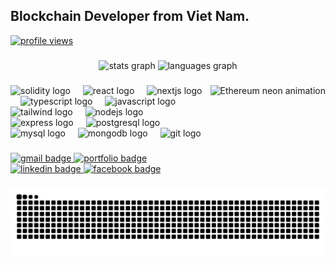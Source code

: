 <h2 align="left">Blockchain Developer from Viet Nam.</h2>

<!-- Profile views (antonkomarev) -->
<a href="https://github.com/antonkomarev/github-profile-views-counter">
  <img src="https://komarev.com/ghpvc/?username=khoanna&label=Profile%20views&color=0b1221&style=flat-square" alt="profile views" />
</a>

###

<div align="center">
  <img src="https://github-readme-stats.vercel.app/api?username=khoanna&hide_title=false&hide_rank=false&show_icons=true&include_all_commits=true&count_private=true&disable_animations=false&theme=dracula&locale=en&hide_border=false" height="150" alt="stats graph"  />
  <img src="https://github-readme-stats.vercel.app/api/top-langs?username=khoanna&locale=en&hide_title=false&layout=compact&card_width=320&langs_count=8&theme=dracula&hide_border=false" height="150" alt="languages graph"  />
</div>

###

<!-- optional fun gif (can remove if you prefer a cleaner look) -->
<img align="right" height="150" src="http://media.giphy.com/media/LMcB8XospGZO8UQq87/giphy.gif" alt="Ethereum neon animation" />

###

<!-- Tech icons (prioritize Web3 + fullstack; only icons that render reliably) -->
<div align="left">
  <!-- Web3 / Blockchain -->
  <img src="https://cdn.jsdelivr.net/gh/devicons/devicon/icons/solidity/solidity-original.svg" height="30" alt="solidity logo" />
  <img width="12" />

  <!-- Frontend -->
  <img src="https://cdn.jsdelivr.net/gh/devicons/devicon/icons/react/react-original.svg" height="30" alt="react logo" />
  <img width="12" />
  <img src="https://cdn.jsdelivr.net/gh/devicons/devicon/icons/nextjs/nextjs-original.svg" height="30" alt="nextjs logo" />
  <img width="12" />
  <img src="https://cdn.jsdelivr.net/gh/devicons/devicon/icons/typescript/typescript-original.svg" height="30" alt="typescript logo" />
  <img width="12" />
  <img src="https://cdn.jsdelivr.net/gh/devicons/devicon/icons/javascript/javascript-original.svg" height="30" alt="javascript logo" />
  <img width="12" />
  <img src="https://cdn.jsdelivr.net/gh/devicons/devicon/icons/tailwindcss/tailwindcss-original.svg" height="30" alt="tailwind logo" />
  <img width="12" />

  <!-- Backend -->
  <img src="https://cdn.jsdelivr.net/gh/devicons/devicon/icons/nodejs/nodejs-original.svg" height="30" alt="nodejs logo" />
  <img width="12" />
  <img src="https://cdn.jsdelivr.net/gh/devicons/devicon/icons/express/express-original.svg" height="30" alt="express logo" />
  <img width="12" />

  <!-- Databases & Tools -->
  <img src="https://cdn.jsdelivr.net/gh/devicons/devicon/icons/postgresql/postgresql-original.svg" height="30" alt="postgresql logo" />
  <img width="12" />
  <img src="https://cdn.jsdelivr.net/gh/devicons/devicon/icons/mysql/mysql-original.svg" height="30" alt="mysql logo" />
  <img width="12" />
  <img src="https://cdn.jsdelivr.net/gh/devicons/devicon/icons/mongodb/mongodb-original.svg" height="30" alt="mongodb logo" />
  <img width="12" />
  <img src="https://cdn.jsdelivr.net/gh/devicons/devicon/icons/git/git-original.svg" height="30" alt="git logo" />
</div>

###

<!-- Contact & Links -->
<div align="left">
  <a href="mailto:khoa210105@gmail.com">
    <img src="https://img.shields.io/static/v1?message=Gmail&logo=gmail&label=khoa210105%40gmail.com&color=0B1221&logoColor=white&labelColor=0B1221&style=for-the-badge" height="35" alt="gmail badge" />
  </a>
  <a href="https://khoanguyendev.vercel.app" target="_blank">
    <img src="https://img.shields.io/static/v1?message=Portfolio&logo=vercel&label=khoanguyendev.vercel.app&color=111827&logoColor=white&labelColor=111827&style=for-the-badge" height="35" alt="portfolio badge" />
  </a>
  <a href="https://www.linkedin.com/in/khoa-nguyen-95114a287/" target="_blank">
    <img src="https://img.shields.io/static/v1?message=LinkedIn&logo=linkedin&label=Khoa%20Nguyen&color=0A66C2&logoColor=white&labelColor=0A66C2&style=for-the-badge" height="35" alt="linkedin badge" />
  </a>
  <a href="https://facebook.com/AnhKhoaS" target="_blank">
    <img src="https://img.shields.io/static/v1?message=Facebook&logo=facebook&label=AnhKhoaS&color=0b1221&logoColor=white&labelColor=0b1221&style=for-the-badge" height="35" alt="facebook badge" />
  </a>
</div>

###

<picture>
  <source media="(prefers-color-scheme: dark)" srcset="https://github.com/Trong-Tra/Trong-Tra/blob/output/github-contribution-grid-snake-dark.svg" />
  <source media="(prefers-color-scheme: light)" srcset="https://github.com/Trong-Tra/Trong-Tra/blob/output/github-contribution-grid-snake.svg" />
  <img alt="github-snake" src="https://github.com/khoanna/khoanna/blob/output/github-contribution-grid-snake.svg" />
</picture>
